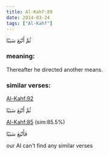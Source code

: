 ```yaml
---
title: Al-Kahf:89
date: 2014-03-24
tags: ["Al-Kahf"]
---
```

ثُمَّ أَتْبَعَ سَبَبًا
### meaning: 
Thereafter he directed another means.
### similar verses: 

[Al-Kahf:92](/18/92)

ثُمَّ أَتْبَعَ سَبَبًا

[Al-Kahf:85](/18/85) (sim:85.5%)

فَأَتْبَعَ سَبَبًا

our AI can't find any similar verses


